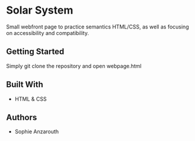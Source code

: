 # Solar System

Small webfront page to practice semantics HTML/CSS, as well as focusing on accessibility and compatibility.

## Getting Started
Simply git clone the repository and open webpage.html

## Built With 
* HTML & CSS

## Authors 
* Sophie Anzarouth
